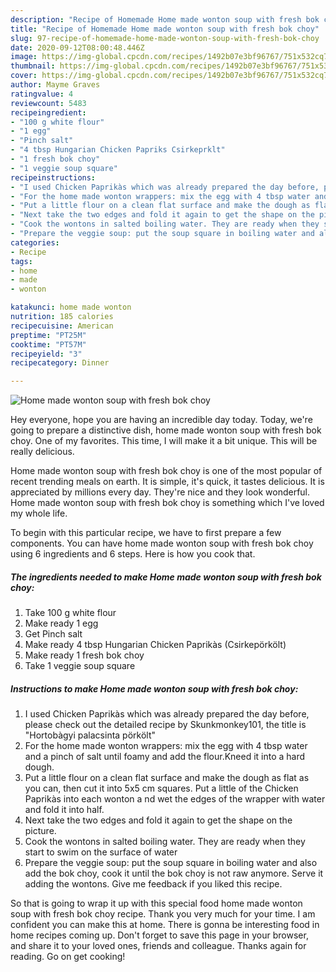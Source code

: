 ```yaml
---
description: "Recipe of Homemade Home made wonton soup with fresh bok choy"
title: "Recipe of Homemade Home made wonton soup with fresh bok choy"
slug: 97-recipe-of-homemade-home-made-wonton-soup-with-fresh-bok-choy
date: 2020-09-12T08:00:48.446Z
image: https://img-global.cpcdn.com/recipes/1492b07e3bf96767/751x532cq70/home-made-wonton-soup-with-fresh-bok-choy-recipe-main-photo.jpg
thumbnail: https://img-global.cpcdn.com/recipes/1492b07e3bf96767/751x532cq70/home-made-wonton-soup-with-fresh-bok-choy-recipe-main-photo.jpg
cover: https://img-global.cpcdn.com/recipes/1492b07e3bf96767/751x532cq70/home-made-wonton-soup-with-fresh-bok-choy-recipe-main-photo.jpg
author: Mayme Graves
ratingvalue: 4
reviewcount: 5483
recipeingredient:
- "100 g white flour"
- "1 egg"
- "Pinch salt"
- "4 tbsp Hungarian Chicken Papriks Csirkeprklt"
- "1 fresh bok choy"
- "1 veggie soup square"
recipeinstructions:
- "I used Chicken Paprikàs which was already prepared the day before, please check out the detailed recipe by Skunkmonkey101, the title is &#34;Hortobàgyi palacsinta pörkölt&#34;"
- "For the home made wonton wrappers: mix the egg with 4 tbsp water and a pinch of salt until foamy and add the flour.Kneed it into a hard dough."
- "Put a little flour on a clean flat surface and make the dough as flat as you can, then cut it into 5x5 cm squares. Put a little of the Chicken Paprikàs into each wonton a nd wet the edges of the wrapper with water and fold it into half."
- "Next take the two edges and fold it again to get the shape on the picture."
- "Cook the wontons in salted boiling water. They are ready when they start to swim on the surface of water"
- "Prepare the veggie soup: put the soup square in boiling water and also add the bok choy, cook it until the bok choy is not raw anymore. Serve it adding the wontons. Give me feedback if you liked this recipe."
categories:
- Recipe
tags:
- home
- made
- wonton

katakunci: home made wonton 
nutrition: 185 calories
recipecuisine: American
preptime: "PT25M"
cooktime: "PT57M"
recipeyield: "3"
recipecategory: Dinner

---
```



![Home made wonton soup with fresh bok choy](https://img-global.cpcdn.com/recipes/1492b07e3bf96767/751x532cq70/home-made-wonton-soup-with-fresh-bok-choy-recipe-main-photo.jpg)

Hey everyone, hope you are having an incredible day today. Today, we're going to prepare a distinctive dish, home made wonton soup with fresh bok choy. One of my favorites. This time, I will make it a bit unique. This will be really delicious.



Home made wonton soup with fresh bok choy is one of the most popular of recent trending meals on earth. It is simple, it's quick, it tastes delicious. It is appreciated by millions every day. They're nice and they look wonderful. Home made wonton soup with fresh bok choy is something which I've loved my whole life.


To begin with this particular recipe, we have to first prepare a few components. You can have home made wonton soup with fresh bok choy using 6 ingredients and 6 steps. Here is how you cook that.

<!--inarticleads1-->

##### The ingredients needed to make Home made wonton soup with fresh bok choy:

1. Take 100 g white flour
1. Make ready 1 egg
1. Get Pinch salt
1. Make ready 4 tbsp Hungarian Chicken Paprikàs (Csirkepörkölt)
1. Make ready 1 fresh bok choy
1. Take 1 veggie soup square




<!--inarticleads2-->

##### Instructions to make Home made wonton soup with fresh bok choy:

1. I used Chicken Paprikàs which was already prepared the day before, please check out the detailed recipe by Skunkmonkey101, the title is &#34;Hortobàgyi palacsinta pörkölt&#34;
1. For the home made wonton wrappers: mix the egg with 4 tbsp water and a pinch of salt until foamy and add the flour.Kneed it into a hard dough.
1. Put a little flour on a clean flat surface and make the dough as flat as you can, then cut it into 5x5 cm squares. Put a little of the Chicken Paprikàs into each wonton a nd wet the edges of the wrapper with water and fold it into half.
1. Next take the two edges and fold it again to get the shape on the picture.
1. Cook the wontons in salted boiling water. They are ready when they start to swim on the surface of water
1. Prepare the veggie soup: put the soup square in boiling water and also add the bok choy, cook it until the bok choy is not raw anymore. Serve it adding the wontons. Give me feedback if you liked this recipe.




So that is going to wrap it up with this special food home made wonton soup with fresh bok choy recipe. Thank you very much for your time. I am confident you can make this at home. There is gonna be interesting food in home recipes coming up. Don't forget to save this page in your browser, and share it to your loved ones, friends and colleague. Thanks again for reading. Go on get cooking!
